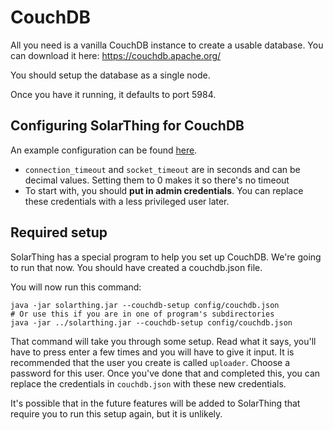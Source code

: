 # CouchDB
All you need is a vanilla CouchDB instance to create a usable database. You can download it here: https://couchdb.apache.org/

You should setup the database as a single node.

Once you have it running, it defaults to port 5984.

## Configuring SolarThing for CouchDB
An example configuration can be found [here](../../config_templates/databases/couchdb_template.json).

* `connection_timeout` and `socket_timeout` are in seconds and can be decimal values. Setting them to 0 makes it so there's no timeout
* To start with, you should **put in admin credentials**. You can replace these credentials with a less privileged user later.

## Required setup
SolarThing has a special program to help you set up CouchDB. We're going to run that now. You should have
created a couchdb.json file.

You will now run this command:
```shell
java -jar solarthing.jar --couchdb-setup config/couchdb.json
# Or use this if you are in one of program's subdirectories
java -jar ../solarthing.jar --couchdb-setup config/couchdb.json
```
That command will take you through some setup. Read what it says, you'll have to press enter a few times and
you will have to give it input. It is recommended that the user you create is called `uploader`. Choose a password for
this user. Once you've done that and completed this, you can replace the credentials in `couchdb.json` with these new credentials.

It's possible that in the future features will be added to SolarThing that require you to run this setup again,
but it is unlikely.
